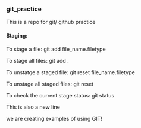 ### git_practice
This is a repo for git/ github practice

#### Staging:
To stage a file: git add file_name.filetype

To stage all files: git add .

To unstatge a staged file: git reset file_name.filetype

To unstage all staged files: git reset

To check the current stage status: git status

This is also a new line

we are creating examples of using GIT!